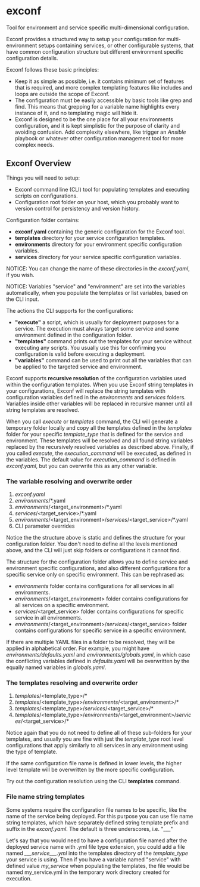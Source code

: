 # exconf

Tool for environment and service specific multi-dimensional configuration.

Exconf provides a structured way to setup your configuration for multi-environment setups
containing services, or other configurable systems, that have common configuration structure but
different environment specific configuration details.

Exconf follows these basic principles:

* Keep it as simple as possible, i.e. it contains minimum set of features that is required,
  and more complex templating features like includes and loops are outside the scope of Exconf.
* The configuration must be easily accessible by basic tools like grep and find.
  This means that grepping for a variable name highlights every instance of it, and no
  templating magic will hide it.
* Exconf is designed to be the one place for all your environments configuration, and
  it is kept simplistic for the purpose of clarity and avoiding confusion. Add complexity elsewhere,
  like trigger an *Ansible* playbook or whatever other configuration management tool for
  more complex needs.


## Exconf Overview

Things you will need to setup:
* Exconf command line (CLI) tool for populating templates and executing scripts on configurations.
* Configuration root folder on your host, which you probably want to version control for
  persistency and version history.

Configuration folder contains:
* **exconf.yaml** containing the generic configuration for the Exconf tool.
* **templates** directory for your service configuration templates.
* **environments** directory for your environment specific configuration variables.
* **services** directory for your service specific configuration variables.

NOTICE: You can change the name of these directories in the *exconf.yaml*, if you wish.

NOTICE: Variables "service" and "environment" are set into the variables automatically,
        when you populate the templates or list variables, based on the CLI input.

The actions the CLI supports for the configurations:
* **"execute"** a script, which is usually for deployment purposes for a service. The execution must
  always target some service and some environment defined in the configuration folder.
* **"templates"** command prints out the templates for your service without executing any scripts.
  You usually use this for confirming you configuration is valid before executing a deployment.
* **"variables"** command can be used to print out all the variables that can be applied to the
  targeted service and environment.

Exconf supports **recursive resolution** of the configuration variables used within the
configuration templates. When you use Exconf string templates in your configurations, Exconf
will replace the string templates with configuration variables defined in the *environments*
and *services* folders. Variables inside other variables will be replaced in recursive manner
until all string templates are resolved.

When you call *execute* or *templates* command, the CLI will generate a temporary folder
locally and copy all the templates defined in the *templates* folder for your specific
*template_type* that is defined for the service and environment. These templates will be resolved
and all found string variables replaced by the recursively resolved variables as described above.
Finally, if you called *execute*, the *execution_command* will be executed, as defined in
the variables. The default value for *execution_command* is defined in *exconf.yaml*, but you can
overwrite this as any other variable.


### The variable resolving and overwrite order

1. *exconf.yaml*
2. *environments*/*.yaml
3. *environments*/\<target_environment\>/*.yaml
4. *services*/\<target_service\>/*.yaml
5. *environments*/\<target_environment\>/*services*/\<target_service\>/*.yaml
6. CLI parameter overrides

Notice the the structure above is static and defines the structure for your configuration folder.
You don't need to define all the levels mentioned above, and the CLI will just skip folders or
configurations it cannot find.

The structure for the configuration folder allows you to define service and environment specific
configurations, and also different configurations for a specific service only on specific
environment. This can be rephrased as:
* *environments* folder contains configurations for all services in all environments.
* *environments*/\<target_environment\> folder contains configurations for all services on
  a specific environment.
* *services*/\<target_service\> folder contains configurations for specific service
  in all environments.
* *environments*/\<target_environment\>/*services*/\<target_service\> folder contains configurations
  for specific service in a specific environment.

If there are multiple YAML files in a folder to be resolved, they will be applied in alphabetical
order. For example, you might have *environments/defaults.yaml* and *environments/globals.yaml*,
in which case the conflicting variables defined in *defaults.yaml* will be overwritten
by the equally named variables in *globals.yaml*.


### The templates resolving and overwrite order

1. *templates*/\<template_type\>/*
2. *templates*/\<template_type\>/*environments*/\<target_environment\>/*
3. *templates*/\<template_type\>/*services*/\<target_service\>/*
4. *templates*/\<template_type\>/*environments*/\<target_environment\>/*services*/\<target_service\>/*

Notice again that you do not need to define all of these sub-folders for your templates, and usually
you are fine with just the *template_type* root level configurations that apply similarly to all
services in any environment using the type of template.

If the same configuration file name is defined in lower levels, the higher level template will be
overwritten by the more specific configuration.

Try out the configuration resolution using the CLI **templates** command.


### File name string templates

Some systems require the configuration file names to be specific, like the name of the service
being deployed. For this purpose you can use file name string templates, which have separately
defined string template prefix and suffix in the *exconf.yaml*. The default is three underscores,
i.e. "___"

Let's say that you would need to have a configuration file named after the deployed service
name with .yml file type extension, you could add a file named *\_\_\_service\_\_\_.yml* into the
templates directory of the *template_type* your service is using. Then if you have a variable
named "service" with defined value *my_service* when populating the templates, the file would
be named my_service.yml in the temporary work directory created for execution.
